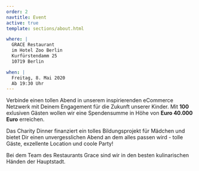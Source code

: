 ```yaml
---
order: 2
navtitle: Event
active: true
template: sections/about.html

where: |
  GRACE Restaurant  
  im Hotel Zoo Berlin  
  Kurfürstendamm 25  
  10719 Berlin

when: |
  Freitag, 8. Mai 2020  
  Ab 19:30 Uhr
---
```

Verbinde einen tollen Abend in unserem inspirierenden eCommerce Netzwerk mit Deinem Engagement für die Zukunft unserer Kinder. Mit **100** exlusiven Gästen wollen wir eine Spendensumme in Höhe von **Euro 40.000 Euro** erreichen.

Das Charity Dinner finanziert ein tolles Bildungsprojekt für Mädchen und bietet Dir einen unvergesslichen Abend an dem alles passen wird - tolle Gäste, exzellente Location und coole Party!

Bei dem Team des Restaurants Grace sind wir in den besten kulinarischen Händen der Hauptstadt.
